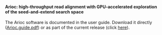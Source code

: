 #### Arioc:  high-throughput read alignment with GPU-accelerated exploration of the seed-and-extend search space

The Arioc software is documented in the user guide.  Download it directly ([Arioc.guide.pdf](https://github.com/RWilton/Arioc/blob/master/v1.02/Arioc.guide.pdf?raw=true "Arioc user guide")) or as part of the current release (click [here](https://github.com/RWilton/Arioc/releases "Arioc releases")).
